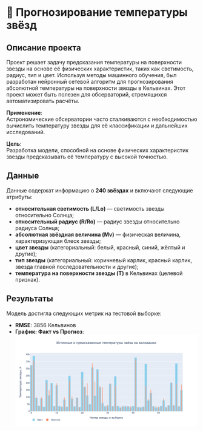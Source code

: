 # 🌌 Прогнозирование температуры звёзд

## Описание проекта
Проект решает задачу предсказания температуры на поверхности звезды на основе её физических характеристик, таких как светимость, радиус, тип и цвет. Используя методы машинного обучения, был разработан нейронный сетевой алгоритм для прогнозирования абсолютной температуры на поверхности звезды в Кельвинах. Этот проект может быть полезен для обсерваторий, стремящихся автоматизировать расчёты.

**Применение**:  
Астрономические обсерватории часто сталкиваются с необходимостью вычислить температуру звезды для её классификации и дальнейших исследований.

**Цель**:  
Разработка модели, способной на основе физических характеристик звезды предсказывать её температуру с высокой точностью.

## Данные
Данные содержат информацию о **240 звёздах** и включают следующие атрибуты:
- **относительная светимость (L/Lo)** — светимость звезды относительно Солнца;
- **относительный радиус (R/Ro)** — радиус звезды относительно радиуса Солнца;
- **абсолютная звёздная величина (Mv)** — физическая величина, характеризующая блеск звезды;
- **цвет звезды** (категориальный: белый, красный, синий, жёлтый и другие);
- **тип звезды** (категориальный: коричневый карлик, красный карлик, звезда главной последовательности и другие);
- **температура на поверхности звезды (T)** в Кельвинах (целевой признак).

## Результаты
Модель достигла следующих метрик на тестовой выборке:

- **RMSE**: 3856 Кельвинов
- **График: Факт vs Прогноз**: ![Temperature Prediction Graph](https://github.com/v-kasper/ML/blob/main/predicting_star_temperature/fact_vs_prediction.png)
